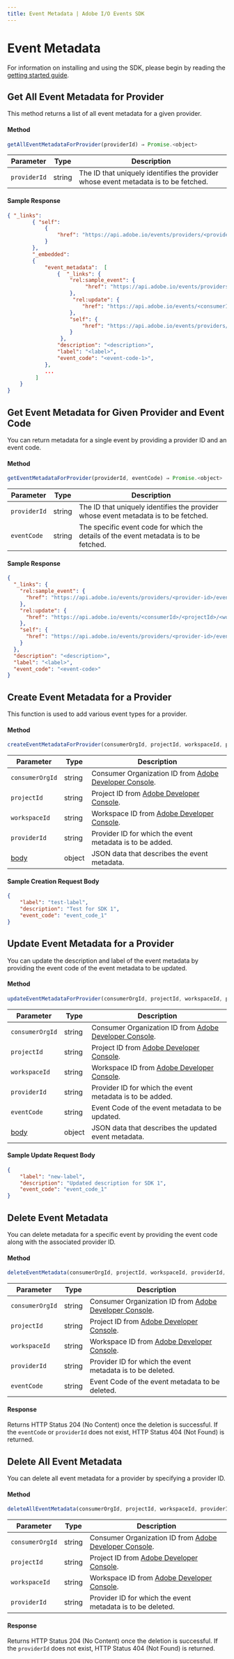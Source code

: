 ```yaml
---
title: Event Metadata | Adobe I/O Events SDK
---
```


# Event Metadata

For information on installing and using the SDK, please begin by reading the [getting started guide](sdk-getting-started.md).

## Get All Event Metadata for Provider

This method returns a list of all event metadata for a given provider.

#### Method

```javascript
getAllEventMetadataForProvider(providerId) ⇒ Promise.<object>
```

|Parameter	|Type	|Description|
|---|---|---|
|`providerId`	|string	|The ID that uniquely identifies the provider whose event metadata is to be fetched.|

#### Sample Response

```json
{ "_links":
        { "self":
            {
                "href": "https://api.adobe.io/events/providers/<provider-id>/eventmetadata"
            }
        },
        "_embedded":
        {
            "event_metadata":  [
                {  "_links": {
                    "rel:sample_event": {
                         "href": "https://api.adobe.io/events/providers/<provider-id>/eventmetadata/<event-code-1>/sample_event"
                    },
                     "rel:update": {
                        "href": "https://api.adobe.io/events/<consumerId>/<projectId>/<workspaceId>/providers/<provider-id>/eventmetadata/<event-code-1>"
                    },
                    "self": {
                        "href": "https://api.adobe.io/events/providers/<provider-id>/eventmetadata/<event-code-1>"
                    }
                 },
                "description": "<description>",
                "label": "<label>",
                "event_code": "<event-code-1>",
            },
            ...
         ]
    }
}
```

## Get Event Metadata for Given Provider and Event Code

You can return metadata for a single event by providing a provider ID and an event code.

#### Method

```javascript
getEventMetadataForProvider(providerId, eventCode) ⇒ Promise.<object>
```

|Parameter|	Type	|Description|
|---|---|---|
|`providerId`	|string|The ID that uniquely identifies the provider whose event metadata is to be fetched.|
|`eventCode`	|string	|The specific event code for which the details of the event metadata is to be fetched.|

#### Sample Response

```json
{
  "_links": {
    "rel:sample_event": {
      "href": "https://api.adobe.io/events/providers/<provider-id>/eventmetadata/<event-code>/sample_event"
    },
    "rel:update": {
      "href": "https://api.adobe.io/events/<consumerId>/<projectId>/<workspaceId>/providers/<provider-id>/eventmetadata/<event-code>"
    },
    "self": {
      "href": "https://api.adobe.io/events/providers/<provider-id>/eventmetadata/<event-code>"
    }
  },
  "description": "<description>",
  "label": "<label>",
  "event_code": "<event-code>"
}
```

## Create Event Metadata for a Provider

This function is used to add various event types for a provider.

#### Method

```javascript
createEventMetadataForProvider(consumerOrgId, projectId, workspaceId, providerId, body) ⇒ Promise.<object>
```

|Parameter	|Type	|Description|
|---|---|---|
|`consumerOrgId`	|string	|Consumer Organization ID from [Adobe Developer Console](https://www.adobe.com/go/devs_console_ui).|
|`projectId`	|string	|Project ID from [Adobe Developer Console](https://www.adobe.com/go/devs_console_ui).|
|`workspaceId`	|string	|Workspace ID from [Adobe Developer Console](https://www.adobe.com/go/devs_console_ui).|
|`providerId`	|string	|Provider ID for which the event metadata is to be added.|
| [body](#sample-creation-request-body)	|object	|JSON data that describes the event metadata.|

#### Sample Creation Request Body

```json
{
    "label": "test-label",
    "description": "Test for SDK 1",
    "event_code": "event_code_1"
}
```

## Update Event Metadata for a Provider

You can update the description and label of the event metadata by providing the event code of the event metadata to be updated. 

#### Method

```javascript
updateEventMetadataForProvider(consumerOrgId, projectId, workspaceId, providerId, eventCode, body) ⇒ Promise.<object>
```

|Parameter	|Type	|Description|
|---|---|---|
|`consumerOrgId`	|string	|Consumer Organization ID from [Adobe Developer Console](https://www.adobe.com/go/devs_console_ui).|
|`projectId`	|string	|Project ID from [Adobe Developer Console](https://www.adobe.com/go/devs_console_ui).|
|`workspaceId`	|string	|Workspace ID from [Adobe Developer Console](https://www.adobe.com/go/devs_console_ui).|
|`providerId`	|string	|Provider ID for which the event metadata is to be added.|
|`eventCode`| string|Event Code of the event metadata to be updated.|
| [body](#sample-update-request-body)	|object	|JSON data that describes the updated event metadata.|

#### Sample Update Request Body

```json
{
    "label": "new-label",
    "description": "Updated description for SDK 1",
    "event_code": "event_code_1"
}
```

## Delete Event Metadata

You can delete metadata for a specific event by providing the event code along with the associated provider ID.

#### Method

```javascript
deleteEventMetadata(consumerOrgId, projectId, workspaceId, providerId, eventCode) ⇒ Promise
```

|Parameter	|Type	|Description|
|---|---|---|
|`consumerOrgId`	|string	|Consumer Organization ID from [Adobe Developer Console](https://www.adobe.com/go/devs_console_ui).|
|`projectId`	|string	|Project ID from [Adobe Developer Console](https://www.adobe.com/go/devs_console_ui).|
|`workspaceId`	|string	|Workspace ID from [Adobe Developer Console](https://www.adobe.com/go/devs_console_ui).|
|`providerId`	|string	|Provider ID for which the event metadata is to be deleted.|
|`eventCode`| string|Event Code of the event metadata to be deleted.|

#### Response

Returns HTTP Status 204 (No Content) once the deletion is successful. If the `eventCode` or `providerId` does not exist, HTTP Status 404 (Not Found) is returned.

## Delete All Event Metadata

You can delete all event metadata for a provider by specifying a provider ID.

#### Method

```javascript
deleteAllEventMetadata(consumerOrgId, projectId, workspaceId, providerId) ⇒ Promise
```

|Parameter	|Type	|Description|
|---|---|---|
|`consumerOrgId`	|string	|Consumer Organization ID from [Adobe Developer Console](https://www.adobe.com/go/devs_console_ui).|
|`projectId`	|string	|Project ID from [Adobe Developer Console](https://www.adobe.com/go/devs_console_ui).|
|`workspaceId`	|string	|Workspace ID from [Adobe Developer Console](https://www.adobe.com/go/devs_console_ui).|
|`providerId`	|string	|Provider ID for which the event metadata is to be deleted.|

#### Response

Returns HTTP Status 204 (No Content) once the deletion is successful. If the `providerId` does not exist, HTTP Status 404 (Not Found) is returned.